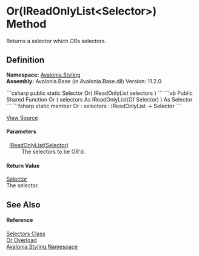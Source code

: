 # Or(IReadOnlyList&lt;Selector&gt;) Method


Returns a selector which ORs selectors.



## Definition
**Namespace:** <a href="N_Avalonia_Styling">Avalonia.Styling</a>  
**Assembly:** Avalonia.Base (in Avalonia.Base.dll) Version: 11.2.0

<Tabs groupId="api-code-preview">
<TabItem value="csharp" label="C#">
```csharp
public static Selector Or(
	IReadOnlyList<Selector> selectors
)
```
</TabItem>
<TabItem value="vb" label="VB">
```vb
Public Shared Function Or ( 
	selectors As IReadOnlyList(Of Selector)
) As Selector
```
</TabItem>
<TabItem value="fsharp" label="F#">
```fsharp
static member Or : 
        selectors : IReadOnlyList<Selector> -> Selector 
```
</TabItem>
</Tabs>



<a href="https://github.com/AvaloniaUI/Avalonia/tree/master/src/Avalonia.Base/Styling/Selectors.cs#L195" title="View the source code">View Source</a>



#### Parameters
<dl><dt>  <a href="https://learn.microsoft.com/dotnet/api/system.collections.generic.ireadonlylist-1" target="_blank" rel="noopener noreferrer">IReadOnlyList</a>(<a href="T_Avalonia_Styling_Selector">Selector</a>)</dt><dd>The selectors to be OR'd.</dd></dl>

#### Return Value
<a href="T_Avalonia_Styling_Selector">Selector</a>  
The selector.

## See Also


#### Reference
<a href="T_Avalonia_Styling_Selectors">Selectors Class</a>  
<a href="Overload_Avalonia_Styling_Selectors_Or">Or Overload</a>  
<a href="N_Avalonia_Styling">Avalonia.Styling Namespace</a>  
